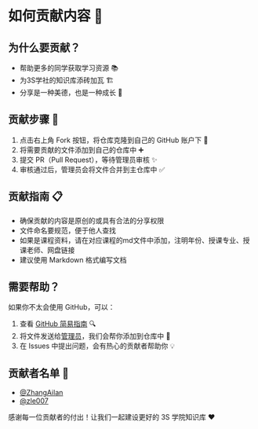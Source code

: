# 如何贡献内容 🤝

## 为什么要贡献？
- 帮助更多的同学获取学习资源 📚
- 为3S学社的知识库添砖加瓦 🏗
- 分享是一种美德，也是一种成长 🌱

## 贡献步骤 📝
1. 点击右上角 Fork 按钮，将仓库克隆到自己的 GitHub 账户下 🔄
2. 将需要贡献的文件添加到自己的仓库中 ➕
3. 提交 PR（Pull Request），等待管理员审核 ✨
4. 审核通过后，管理员会将文件合并到主仓库中 ✅

## 贡献指南 📋
- 确保贡献的内容是原创的或具有合法的分享权限
- 文件命名要规范，便于他人查找
- 如果是课程资料，请在对应课程的md文件中添加，注明年份、授课专业、授课老师、网盘链接
- 建议使用 Markdown 格式编写文档

## 需要帮助？
如果你不太会使用 GitHub，可以：
1. 查看 [GitHub 简易指南](https://docs.github.com/cn) 🔍
2. 将文件发送给[管理员](https://github.com/orgs/3S-Academy-NJTech/people)，我们会帮你添加到仓库中 📮
3. 在 Issues 中提出问题，会有热心的贡献者帮助你 💡

## 贡献者名单 📝

- [@ZhangAilan](https://github.com/ZhangAilan)
- [@zle007](https://github.com/zle007)

感谢每一位贡献者的付出！让我们一起建设更好的 3S 学院知识库 ❤️
